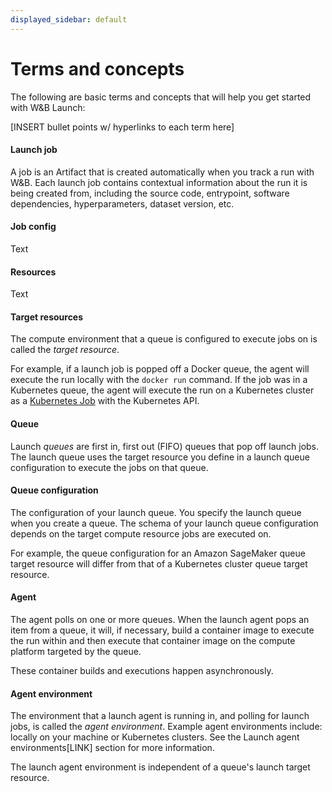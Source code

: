 ```yaml
---
displayed_sidebar: default
---
```


# Terms and concepts

The following are basic terms and concepts that will help you get started with W&B Launch:

[INSERT bullet points w/ hyperlinks to each term here]


#### Launch job
A job is an Artifact that is created automatically when you track a run with W&B. Each launch job contains contextual information about the run it is being created from, including the source code, entrypoint, software dependencies, hyperparameters, dataset version, etc.


#### Job config
Text

#### Resources
Text

#### Target resources
The compute environment that a queue is configured to execute jobs on is called the *target resource*.

For example, if a launch job is popped off a Docker queue, the agent will execute the run locally with the `docker run` command. If the job was in a Kubernetes queue, the agent will execute the run on a Kubernetes cluster as a [Kubernetes Job](https://kubernetes.io/docs/concepts/workloads/controllers/job/) with the Kubernetes API.

#### Queue
Launch *queues* are first in, first out (FIFO) queues that pop off launch jobs. The launch queue uses the target resource you define in a launch queue configuration to execute the jobs on that queue. 

#### Queue configuration
The configuration of your launch queue. You specify the launch queue when you create a queue. The schema of your launch queue configuration depends on the target compute resource jobs are executed on. 

For example, the queue configuration for an Amazon SageMaker queue target resource will differ from that of a Kubernetes cluster queue target resource.

#### Agent

The agent polls on one or more queues. When the launch agent pops an item from a queue, it will, if necessary, build a container image to execute the run within and then execute that container image on the compute platform targeted by the queue.

These container builds and executions happen asynchronously. 


#### Agent environment
The environment that a launch agent is running in, and polling for launch jobs, is called the *agent environment*. Example agent environments include: locally on your machine or Kubernetes clusters. See the Launch agent environments[LINK] section for more information.

The launch agent environment is independent of a queue's launch target resource.